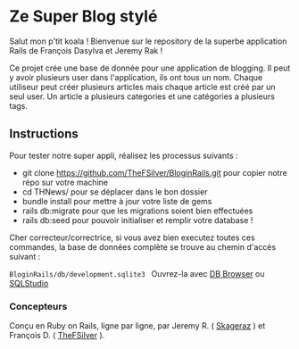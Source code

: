 # Ze Super Blog stylé


Salut mon p'tit koala !
Bienvenue sur le repository de la superbe application Rails de François Dasylva et Jeremy Rak !

Ce projet crée une base de donnée pour une application de blogging.
Il peut y avoir plusieurs user dans l'application, ils ont tous un nom. Chaque utiliseur peut créer plusieurs articles mais chaque article est créé par un seul user. Un article a plusieurs categories et une catégories a plusieurs tags.

## Instructions ##
Pour tester notre super appli, réalisez les processus suivants :
- git clone https://github.com/TheFSilver/BloginRails.git 
pour copier notre répo sur votre machine
- cd THNews/
pour se déplacer dans le bon dossier
- bundle install
pour mettre à jour votre liste de gems
- rails db:migrate
pour que les migrations soient bien effectuées
- rails db:seed 
pour pouvoir initialiser et remplir votre database !

Cher correcteur/correctrice, si vous avez bien executez toutes ces commandes, la base de données complète se trouve au chemin d'accès suivant :

```BloginRails/db/development.sqlite3 ```
Ouvrez-la avec <a href="http://sqlitebrowser.org/">DB Browser</a> ou <a href="http://sqlitestudio.pl/?act=download">SQLStudio</a>

### Concepteurs ###

Conçu en Ruby on Rails, ligne par ligne, par Jeremy R. ( <a href="https://github.com/skageraz">Skageraz</a> ) et François D. ( <a href="https://github.com/TheFSilver">TheFSilver</a> ).
